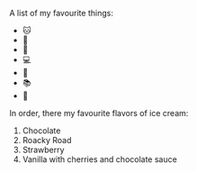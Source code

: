 A list of my favourite things:
* 🐱
* 🐶
* 👶
* 💻
* 🥘
* 📚
* 👟

In order, there my favourite flavors of ice cream:
1. Chocolate
2. Roacky Road
3. Strawberry
4. Vanilla with cherries and chocolate sauce
